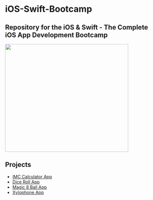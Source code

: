 # iOS-Swift-Bootcamp

## Repository for the iOS &amp; Swift - The Complete iOS App Development Bootcamp

<img src="https://blog.mentores.com.br/wp-content/uploads/2019/01/ios.gif" width="400" height="350"/>

## Projects

- <a href="https://github.com/KOKENY97/iOS-Swift-Bootcamp/tree/main/Challenges/challengeIMC">IMC Calculator App</a>
- <a href="https://github.com/KOKENY97/iOS-Swift-Bootcamp/tree/main/Projects/Dice-iOS13">Dice Roll App</a> 
- <a href="https://github.com/KOKENY97/iOS-Swift-Bootcamp/tree/main/Projects/Magic%208%20Ball%20iOS13">Magic 8 Ball App</a> 
- <a href="https://github.com/KOKENY97/iOS-Swift-Bootcamp/tree/main/Projects/Xylophone%20App">Xylophone App</a> 
